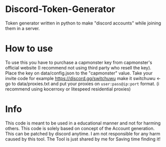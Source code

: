 # Discord-Token-Generator
Token generator written in python to make "discord accounts" while joining them in a server.

# How to use

To use this you have to purchase a capmonster key from capmonster's official website (I recommend not using third party who resell the key).
Place the key on data/config.json to the "capmonster" value.
Take your invite code for example
https://discord.gg/switchuwu
make it switchuwu <-
go to data/proxies.txt and put your proxies on `user:pass@ip:port` format. (i recommend using kocerroxy or litespeed residential proxies)

# Info

This code is meant to be used in a educational manner and not for harming others. This code is solely based on concept of the Account generation. This can be patched by discord anytime.
I am not responsible for any harm caused by this tool. The Tool is just shared by me for Saving time finding it!
